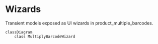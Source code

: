 # Wizards

Transient models exposed as UI wizards in product_multiple_barcodes.

```mermaid
classDiagram
    class MultiplyBarcodeWizard
```
